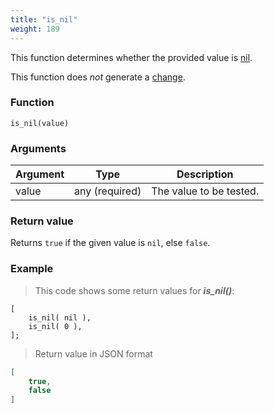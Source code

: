 ```yaml
---
title: "is_nil"
weight: 189
---
```


This function determines whether the provided value is [nil](../../data-types/nil).

This function does *not* generate a [change](../../overview/changes).

### Function

`is_nil(value)`

### Arguments

Argument | Type | Description
-------- | ---- | -----------
value | any (required) | The value to be tested.

### Return value

Returns `true` if the given value is `nil`, else `false`.

### Example

> This code shows some return values for ***is_nil()***:

```thingsdb,json_response
[
    is_nil( nil ),
    is_nil( 0 ),
];
```

> Return value in JSON format

```json
[
    true,
    false
]
```
